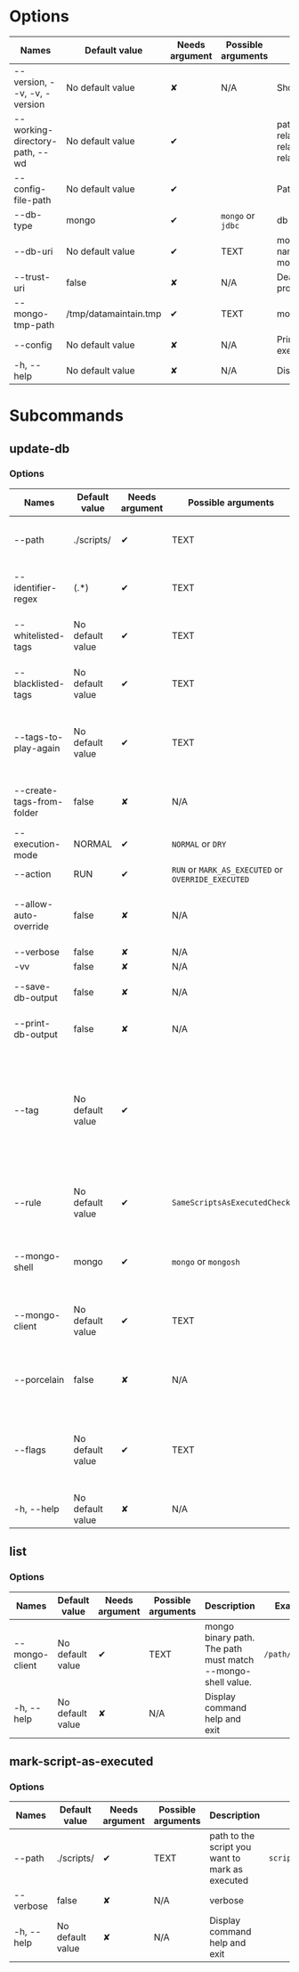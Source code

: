# Options
|Names|Default value|Needs argument|Possible arguments|Description|Examples|
|---|---|---|---|---|---|
|--version, --v, -v, -version|No default value|✘|N/A|Show the version and exit||
|--working-directory-path, --wd|No default value|✔| |path to the working directory. Can be relative but prefer absolute path. All relative paths configured will be relative to this path if set.||
|--config-file-path|No default value|✔| |Path to config file. File must exist.|```myProject/src/main/resources/config/datamaintain.properties```|
|--db-type|mongo|✔|```mongo``` or ```jdbc```|db type||
|--db-uri|No default value|✔|TEXT|mongo uri with at least database name. Ex: mongodb://localhost:27017/newName|```mongodb://localhost:27017/newName```|
|--trust-uri|false|✘|N/A|Deactivate all controls on the URI you provide Datamaintain||
|--mongo-tmp-path|/tmp/datamaintain.tmp|✔|TEXT|mongo tmp file path||
|--config|No default value|✘|N/A|Print the configuration without executing the subcommand||
|-h, --help|No default value|✘|N/A|Display command help and exit||
# Subcommands
## update-db
### Options

| Names                     |Default value|Needs argument|Possible arguments| Description                                                                                                                                   |Examples|
|---------------------------|---|---|---|-----------------------------------------------------------------------------------------------------------------------------------------------|---|
| --path                    |./scripts/|✔|TEXT| path to directory containing scripts                                                                                                          |```src/main/resources/scripts/```|
| --identifier-regex        |(.*)|✔|TEXT| regex to extract identifier part from scripts                                                                                                 |```v(.*)_.*```|
| --whitelisted-tags        |No default value|✔|TEXT| tags to whitelist (separated by ',')                                                                                                          |```WHITELISTED_TAG1,WHITELISTED_TAG2```|
| --blacklisted-tags        |No default value|✔|TEXT| tags to blacklist (separated by ',')                                                                                                          |```BLACKLISTED_TAG1,BLACKLISTED_TAG2```|
| --tags-to-play-again      |No default value|✔|TEXT| tags to play again at each datamaintain execution (separated by ',')                                                                          |```TAG_TO_PLAY_AGAIN1,TAG_TO_PLAY_AGAIN2```|
| --create-tags-from-folder |false|✘|N/A| create automatically tags from parent folders                                                                                                 ||
| --execution-mode          |NORMAL|✔|```NORMAL``` or ```DRY```| execution mode                                                                                                                                ||
| --action                  |RUN|✔|```RUN``` or ```MARK_AS_EXECUTED``` or ```OVERRIDE_EXECUTED```| script action                                                                                                                                 ||
| --allow-auto-override     |false|✘|N/A| Allow datamaintain to automaticaly override scripts                                                                                           ||
| --verbose                 |false|✘|N/A| verbose                                                                                                                                       ||
| -vv                       |false|✘|N/A| verbose level 2                                                                                                                               ||
| --save-db-output          |false|✘|N/A| save your script and db output                                                                                                                ||
| --print-db-output         |false|✘|N/A| print your script and db output                                                                                                               ||
| --tag                     |No default value|✔| | Tag defined using glob path matchers. To define multiple tags, use option multiple times. Syntax example: MYTAG1=[pathMatcher1, pathMatcher2] |```MYTAG1=[pathMatcher1, pathMatcher2]```|
| --rule                    |No default value|✔|```SameScriptsAsExecutedCheck```| check rule to play. To define multiple rules, use option multiple times.                                                                      ||
| --mongo-shell             |mongo|✔|```mongo``` or ```mongosh```| mongo binary, can be mongo or mongosh. mongo by default                                                                                       ||
| --mongo-client|No default value|✔|TEXT|mongo binary path. The path must match --mongo-shell value.|```/path/to/mongo```|
|--porcelain               |false|✘|N/A| for each executed script, display relative path to scan path                                                                                  ||
| --flags                   |No default value|✔|TEXT| add a flag on the executed scripts. To define multiple rules, use option multiple times.                                                      ||
| -h, --help                |No default value|✘|N/A| Display command help and exit                                                                                                                 ||
## list
### Options

|Names|Default value|Needs argument|Possible arguments|Description|Examples|
|---|---|---|---|---|---|
|--mongo-client|No default value|✔|TEXT|mongo binary path. The path must match --mongo-shell value.|```/path/to/mongo```|
|-h, --help|No default value|✘|N/A|Display command help and exit||
## mark-script-as-executed
### Options

|Names|Default value|Needs argument|Possible arguments|Description|Examples|
|---|---|---|---|---|---|
|--path|./scripts/|✔|TEXT|path to the script you want to mark as executed|```scripts/myScript1.js```|
|--verbose|false|✘|N/A|verbose||
|-h, --help|No default value|✘|N/A|Display command help and exit||
